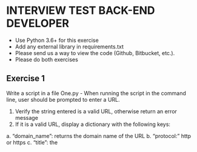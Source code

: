 # INTERVIEW TEST BACK-END DEVELOPER

* Use Python 3.6+ for this exercise
* Add any external library in requirements.txt
* Please send us a way to view the code (Github, Bitbucket, etc.).
* Please do both exercises

## Exercise 1

Write a script in a file One.py - When running the script in the command line, user should be
prompted to enter a URL.

1. Verify the string entered is a valid URL, otherwise return an error message
2. If it is a valid URL, display a dictionary with the following keys:

a. “domain_name”: returns the domain name of the URL
b. “protocol:” http or https
c. “title”: the <title> of the page
d. “image”: the URLs of all the images <img>
e. "stylesheets": the number of stylesheets present in the html of the page

## Exercise 2

Write a script in a file Two.py - When running the script in the command line, user should be
shown:

1. The 15min delayed bitcoin market price in EUR
2. Monthly conversion rate (last month, dynamically generated) from EUR to GBP from
the European Central Bank
3. The price from step 1 converted to GBP (official ECB rate)

## Resources

* ECB official API: https://sdw-wsrest.ecb.europa.eu/
* Bitcoin API: https://www.blockchain.com/api/exchange_rates_api